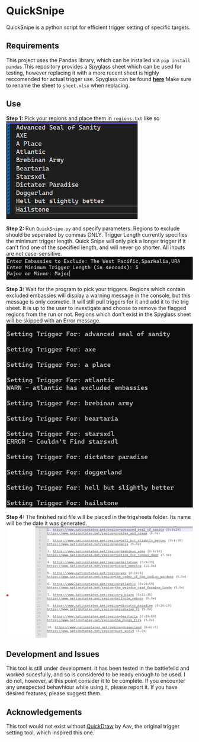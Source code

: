 # QuickSnipe
QuickSnipe is a python script for efficient trigger setting of specific targets.

## Requirements
This project uses the Pandas library, which can be installed via
`pip install pandas`
This repository provides a Spyglass sheet which can be used for testing, however replacing it with a more recent sheet is highly reccomended for actual trigger use.
Spyglass can be found **[here](https://github.com/Derpseh/Spyglass)**
Make sure to rename the sheet to `sheet.xlsx` when replacing.

## Use
**Step 1:** Pick your regions and place them in `regions.txt` like so
![Step 1](Screenshots/Screen1.png)

**Step 2:** Run `QuickSnipe.py` and specify parameters. Regions to exclude should be seperated by commas ONLY. Trigger Length currently specifies the minimum trigger length. Quick Snipe will only pick a longer trigger if it can't find one of the specified length, and will never go shorter. All inputs are not case-sensitive.
![Step 1](Screenshots/Screen2.png)

**Step 3:** Wait for the program to pick your triggers. Regions which contain excluded embassies will display a warning message in the console, but this message is only cosmetic. It will still pull triggers for it and add it to the trig sheet. It is up to the user to investigate and choose to remove the flagged regions from the run or not. Regions which don't exist in the Spyglass sheet will be skipped with an Error message.
![Step 1](Screenshots/Screen3.png)

**Step 4:** The finished raid file will be placed in the trigsheets folder. Its name will be the date it was generated.
![Step 1](Screenshots/Screen4.png)

## Development and Issues
This tool is still under development. It has been tested in the battlefeild and worked sucesfully, and so is considered to be ready enough to be used. I do not, however, at this point consider it to be complete.
If you encounter any unexpected behavhiour while using it, please report it. If you have desired features, please suggest them.

## Acknowledgements

This tool would not exist without [QuickDraw](https://github.com/AavHRF/Quickdraw) by Aav, the original trigger setting tool, which inspired this one.